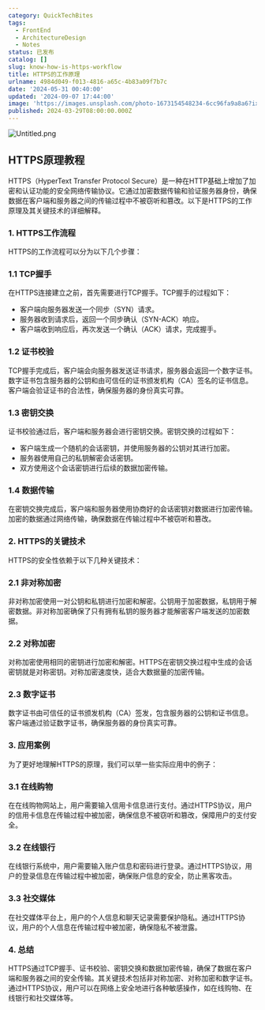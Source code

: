 ```yaml
---
category: QuickTechBites
tags:
  - FrontEnd
  - ArchitectureDesign
  - Notes
status: 已发布
catalog: []
slug: know-how-is-https-workflow
title: HTTPS的工作原理
urlname: 4984d049-f013-4816-a65c-4b83a09f7b7c
date: '2024-05-31 00:40:00'
updated: '2024-09-07 17:44:00'
image: 'https://images.unsplash.com/photo-1673154548234-6cc96fa9a8a6?ixlib=rb-4.0.3&q=85&fm=jpg&crop=entropy&cs=srgb'
published: 2024-03-29T08:00:00.000Z
---
```


![Untitled.png](https://prod-files-secure.s3.us-west-2.amazonaws.com/5d24fe63-e567-4804-86f9-9fdc62e13082/2950c759-0255-4c0a-becc-122aae8c82c0/Untitled.png?X-Amz-Algorithm=AWS4-HMAC-SHA256&X-Amz-Content-Sha256=UNSIGNED-PAYLOAD&X-Amz-Credential=ASIAZI2LB466VRV4ABLH%2F20250414%2Fus-west-2%2Fs3%2Faws4_request&X-Amz-Date=20250414T053958Z&X-Amz-Expires=3600&X-Amz-Security-Token=IQoJb3JpZ2luX2VjEIX%2F%2F%2F%2F%2F%2F%2F%2F%2F%2FwEaCXVzLXdlc3QtMiJIMEYCIQDkGJoMpFVqmIcrNzAL7RFVoFTTuJY38tQOT%2Bv5%2BLrN%2BAIhAIyjcIzXJ9ZjT8y%2Bj7sY9omIhw%2FkgGIBlKD7Tjpx1WL7KogECP7%2F%2F%2F%2F%2F%2F%2F%2F%2F%2FwEQABoMNjM3NDIzMTgzODA1IgzLpWtmwgW%2FFuKSyUMq3ANyNz%2B7cOJaRLxjGxNswATuDnVaKFuYDRRU5xzKORIZd4cyzhJevRjWFM60gPVIwpqc5z28LX32zDGSipb5fIv%2FkiK0TdTFgJ%2FamSkZnLI0HpLEOkDPZrLzxwZMindIE53Sjge19WSR5vSpdSIqmtABQTwlYkyYzAhGSlwYrylTvKW8%2FwEUfEBdsTWRJypjPma8tfnB62myTreqMr6aMK4kcBJzaresT0acRGIRi0mwChbF%2F7VgaAKmbxpLmmqmkfcnGCukb9VkLm8ZRDPQYzzujpwPz%2FZXO0v3zUjc8wT2RZp%2Bm7tOClzlvAZc8NSiA3KNecbl9TnrgbYgk7PQTlrePJ71GmuX%2FhaXBROSPlclgHupz3ovHlZP3gxL8XRmEBHljm4mjxL11gOKuI%2FhgMaV%2FbaGIyhJ1Ad3OXFHXTp8HUaX%2BQp0ZcM0euIwFc%2FZ285ovgB1EVYbhUypkWGVdYOOkoRVgNlFjvk6EVu0E7XkKjhFt5j%2FVza2eSD4sDZhzhhCYbvumb%2FgY5V6JSxGFVCuvcmP4AgGCulzpKqtX2eSgYgtWft4EcehR78JKyxrrFBIEK3%2Ff5GOepsrBWxZPfYf0iaeRnWsNUu%2FVlHkmR2dRbUB2PUKFqjERtqYtjDArPK%2FBjqkATXkH2fSxQG71YY%2B6mc2lIpOdRChlBE1Sn7RVQuBWQplziKK8r2G4lBD3XtSzVEZ44ohCoRKp8%2F5YAKOk5lxahCtR3hfMIUhpDE9mD8gz8c%2Bxw0qd6CItPAhRiFNVjtYPRVjzwHNm6z2Hvfkx3NMcPq%2FdU8gKir%2BYqqprHv1i1oi1LLLkOSRM1KYzyK1KB%2B7dglNKiIYs7DKnzcm%2BqQEu%2BSfZ03Q&X-Amz-Signature=b119aa9a23657de5637cc9c3bae35223d2388ab70c85dfc4c1cbc61cc61f51b3&X-Amz-SignedHeaders=host&x-id=GetObject)


## HTTPS原理教程


HTTPS（HyperText Transfer Protocol Secure）是一种在HTTP基础上增加了加密和认证功能的安全网络传输协议。它通过加密数据传输和验证服务器身份，确保数据在客户端和服务器之间的传输过程中不被窃听和篡改。以下是HTTPS的工作原理及其关键技术的详细解释。


### 1. HTTPS工作流程


HTTPS的工作流程可以分为以下几个步骤：


### 1.1 TCP握手


在HTTPS连接建立之前，首先需要进行TCP握手。TCP握手的过程如下：

- 客户端向服务器发送一个同步（SYN）请求。
- 服务器收到请求后，返回一个同步确认（SYN-ACK）响应。
- 客户端收到响应后，再次发送一个确认（ACK）请求，完成握手。

### 1.2 证书校验


TCP握手完成后，客户端会向服务器发送证书请求，服务器会返回一个数字证书。数字证书包含服务器的公钥和由可信任的证书颁发机构（CA）签名的证书信息。客户端会验证证书的合法性，确保服务器的身份真实可靠。


### 1.3 密钥交换


证书校验通过后，客户端和服务器会进行密钥交换。密钥交换的过程如下：

- 客户端生成一个随机的会话密钥，并使用服务器的公钥对其进行加密。
- 服务器使用自己的私钥解密会话密钥。
- 双方使用这个会话密钥进行后续的数据加密传输。

### 1.4 数据传输


在密钥交换完成后，客户端和服务器使用协商好的会话密钥对数据进行加密传输。加密的数据通过网络传输，确保数据在传输过程中不被窃听和篡改。


### 2. HTTPS的关键技术


HTTPS的安全性依赖于以下几种关键技术：


### 2.1 非对称加密


非对称加密使用一对公钥和私钥进行加密和解密。公钥用于加密数据，私钥用于解密数据。非对称加密确保了只有拥有私钥的服务器才能解密客户端发送的加密数据。


### 2.2 对称加密


对称加密使用相同的密钥进行加密和解密。HTTPS在密钥交换过程中生成的会话密钥就是对称密钥。对称加密速度快，适合大数据量的加密传输。


### 2.3 数字证书


数字证书由可信任的证书颁发机构（CA）签发，包含服务器的公钥和证书信息。客户端通过验证数字证书，确保服务器的身份真实可靠。


### 3. 应用案例


为了更好地理解HTTPS的原理，我们可以举一些实际应用中的例子：


### 3.1 在线购物


在在线购物网站上，用户需要输入信用卡信息进行支付。通过HTTPS协议，用户的信用卡信息在传输过程中被加密，确保信息不被窃听和篡改，保障用户的支付安全。


### 3.2 在线银行


在线银行系统中，用户需要输入账户信息和密码进行登录。通过HTTPS协议，用户的登录信息在传输过程中被加密，确保账户信息的安全，防止黑客攻击。


### 3.3 社交媒体


在社交媒体平台上，用户的个人信息和聊天记录需要保护隐私。通过HTTPS协议，用户的个人信息在传输过程中被加密，确保隐私不被泄露。


### 4. 总结


HTTPS通过TCP握手、证书校验、密钥交换和数据加密传输，确保了数据在客户端和服务器之间的安全传输。其关键技术包括非对称加密、对称加密和数字证书。通过HTTPS协议，用户可以在网络上安全地进行各种敏感操作，如在线购物、在线银行和社交媒体等。


